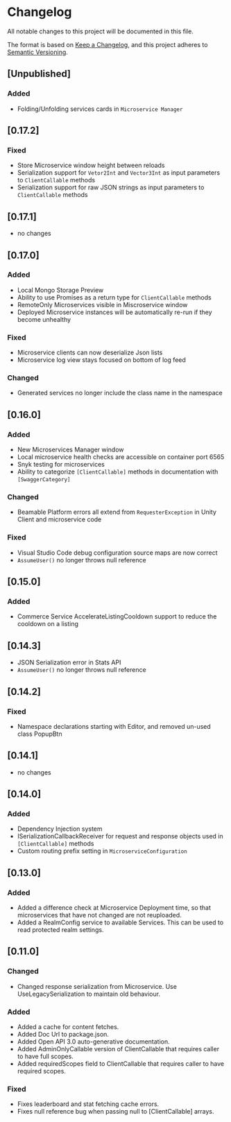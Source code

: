 # Changelog
All notable changes to this project will be documented in this file.

The format is based on [Keep a Changelog](https://keepachangelog.com/en/1.0.0/),
and this project adheres to [Semantic Versioning](https://semver.org/spec/v2.0.0.html).

## [Unpublished]
### Added
- Folding/Unfolding services cards in `Microservice Manager`

## [0.17.2]
### Fixed
- Store Microservice window height between reloads
- Serialization support for `Vetor2Int` and `Vector3Int` as input parameters to `ClientCallable` methods
- Serialization support for raw JSON strings as input parameters to `ClientCallable` methods

## [0.17.1]
- no changes

## [0.17.0]
### Added
- Local Mongo Storage Preview
- Ability to use Promises as a return type for `ClientCallable` methods
- RemoteOnly Microservices visible in Miscroservice window
- Deployed Microservice instances will be automatically re-run if they become unhealthy

### Fixed
- Microservice clients can now deserialize Json lists
- Microservice log view stays focused on bottom of log feed

### Changed
- Generated services no longer include the class name in the namespace

## [0.16.0]
### Added
- New Microservices Manager window
- Local microservice health checks are accessible on container port 6565
- Snyk testing for microservices
- Ability to categorize `[ClientCallable]` methods in documentation with `[SwaggerCategory]`

### Changed
- Beamable Platform errors all extend from `RequesterException` in Unity Client and microservice code

### Fixed
- Visual Studio Code debug configuration source maps are now correct
- `AssumeUser()` no longer throws null reference

## [0.15.0]
### Added
- Commerce Service AccelerateListingCooldown support to reduce the cooldown on a listing


## [0.14.3]
- JSON Serialization error in Stats API
- `AssumeUser()` no longer throws null reference


## [0.14.2]
### Fixed
- Namespace declarations starting with Editor, and removed un-used class PopupBtn
 

## [0.14.1]
- no changes


## [0.14.0]
### Added
- Dependency Injection system
- ISerializationCallbackReceiver for request and response objects used in `[ClientCallable]` methods
- Custom routing prefix setting in `MicroserviceConfiguration`

## [0.13.0]
### Added
- Added a difference check at Microservice Deployment time, so that microservices that have not changed are not reuploaded.
- Added a RealmConfig service to available Services. This can be used to read protected realm settings.

## [0.11.0]
### Changed
- Changed response serialization from Microservice. Use UseLegacySerialization to maintain old behaviour.

### Added
- Added a cache for content fetches. 
- Added Doc Url to package.json.
- Added Open API 3.0 auto-generative documentation.
- Added AdminOnlyCallable version of ClientCallable that requires caller to have full scopes.
- Added requiredScopes field to ClientCallable that requires caller to have required scopes.

### Fixed
- Fixes leaderboard and stat fetching cache errors.
- Fixes null reference bug when passing null to [ClientCallable] arrays.
